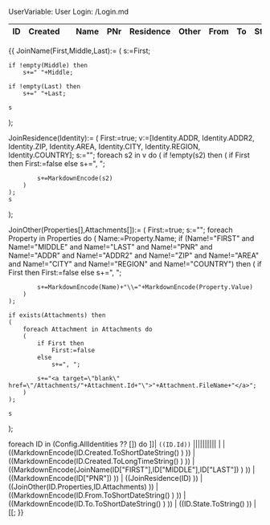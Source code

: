 ﻿UserVariable: User
Login: /Login.md


| ID | Created || Name  | PNr | Residence | Other | From | To | State |
|:---|:----|:---|:------|:----|:----------|:------|:-----|:---|:------|
{{
JoinName(First,Middle,Last):=
(
	s:=First;

	if !empty(Middle) then
		s+=" "+Middle;

	if !empty(Last) then
		s+=" "+Last;

	s
);

JoinResidence(Identity):=
(
	First:=true;
	v:=[Identity.ADDR, Identity.ADDR2, Identity.ZIP, Identity.AREA, Identity.CITY, Identity.REGION, Identity.COUNTRY];
	s:="";
	foreach s2 in v do
	(
		if !empty(s2) then
		(
			if First then
				First:=false
			else
				s+=", ";
			
			s+=MarkdownEncode(s2)
		)
	);
	s
);

JoinOther(Properties[],Attachments[]):=
(
	First:=true;
	s:="";
	foreach Property in Properties do
	(
		Name:=Property.Name;
		if (Name!="FIRST" and Name!="MIDDLE" and Name!="LAST" and Name!="PNR" and Name!="ADDR" and Name!="ADDR2" and Name!="ZIP" and Name!="AREA" and Name!="CITY" and Name!="REGION" and Name!="COUNTRY") then
		(
			if First then
				First:=false
			else
				s+=", ";
			
			s+=MarkdownEncode(Name)+"\\="+MarkdownEncode(Property.Value)
		)
	);

	if exists(Attachments) then
	(
		foreach Attachment in Attachments do
		(
			if First then
				First:=false
			else
				s+=", ";
			
			s+="<a target=\"blank\" href=\"/Attachments/"+Attachment.Id+"\">"+Attachment.FileName+"</a>";
		)
	);

	s
);

foreach ID in (Config.AllIdentities ?? []) do
	]]| `((ID.Id))` ||||||||||
|  | ((MarkdownEncode(ID.Created.ToShortDateString() ) )) | ((MarkdownEncode(ID.Created.ToLongTimeString() ) )) | ((MarkdownEncode(JoinName(ID["FIRST"],ID["MIDDLE"],ID["LAST"]) ) )) | ((MarkdownEncode(ID["PNR"]) )) | ((JoinResidence(ID) )) | ((JoinOther(ID.Properties,ID.Attachments) )) | ((MarkdownEncode(ID.From.ToShortDateString() ) )) | ((MarkdownEncode(ID.To.ToShortDateString() ) )) | ((ID.State.ToString() )) |
[[;
}}
